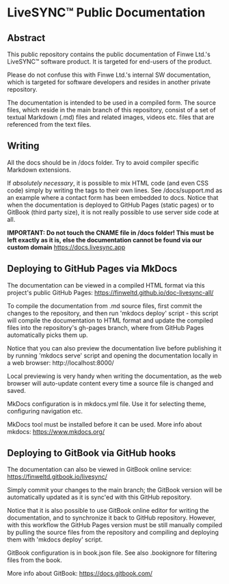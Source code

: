 LiveSYNC™ Public Documentation
==============================

Abstract
--------

This public repository contains the public documentation of Finwe Ltd.'s LiveSYNC™ software product.
It is targeted for end-users of the product.

Please do not confuse this with Finwe Ltd.'s internal SW documentation, which is targeted for 
software developers and resides in another private repository.

The documentation is intended to be used in a compiled form. The source files, which reside in
the main branch of this repository, consist of a set of textual Markdown (.md) files and related
images, videos etc. files that are referenced from the text files.

Writing
-------

All the docs should be in /docs folder. Try to avoid compiler specific Markdown extensions.

If *absolutely necessary*, it is possible to mix HTML code (and even CSS code) simply by writing
the tags to their own lines. See /docs/support.md as an example where a contact form has been
embedded to docs. Notice that when the documentation is deployed to GitHub Pages (static pages)
or to GitBook (third party size), it is not really possible to use server side code at all.

**IMPORTANT: Do not touch the CNAME file in /docs folder! This must be left exactly as it is, else
the documentation cannot be found via our custom domain** https://docs.livesync.app

Deploying to GitHub Pages via MkDocs
------------------------------------

The documentation can be viewed in a compiled HTML format via this project's public GitHub Pages:
https://finweltd.github.io/doc-livesync-all/

To compile the documentation from .md source files, first commit the changes to the repository, 
and then run 'mkdocs deploy' script - this script will compile the documentation to HTML format
and update the compiled files into the repository's gh-pages branch, where from GitHub Pages 
automatically picks them up.

Notice that you can also preview the documentation live before publishing it by running 
'mkdocs serve' script and opening the documentation locally in a web browser: http://localhost:8000/

Local previewing is very handy when writing the documentation, as the web browser will auto-update
content every time a source file is changed and saved.

MkDocs configuration is in mkdocs.yml file. Use it for selecting theme, configuring navigation etc.

MkDocs tool must be installed before it can be used. More info about mkdocs: https://www.mkdocs.org/

Deploying to GitBook via GitHub hooks
-------------------------------------

The documentation can also be viewed in GitBook online service:
https://finweltd.gitbook.io/livesync/

Simply commit your changes to the main branch; the GitBook version will be automatically updated 
as it is sync'ed with this GitHub repository.

Notice that it is also possible to use GitBook online editor for writing the documentation, and
to synchronize it back to GitHub repository. However, with this workflow the GitHub Pages version
must be still manually compiled by pulling the source files from the repository and compiling and
deploying them with 'mkdocs deploy' script.

GitBook configuration is in book.json file. See also .bookignore for filtering files from the book.

More info about GitBook: https://docs.gitbook.com/

